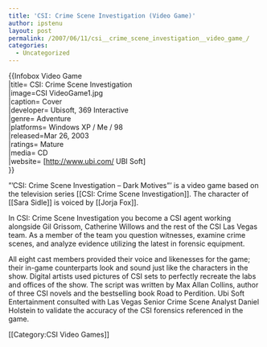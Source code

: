 ```yaml
---
title: 'CSI: Crime Scene Investigation (Video Game)'
author: ipstenu
layout: post
permalink: /2007/06/11/csi__crime_scene_investigation__video_game_/
categories:
  - Uncategorized
---
```

{{Infobox Video Game  
|title= CSI: Crime Scene Investigation  
|image=CSI VideoGame1.jpg  
|caption= Cover  
|developer= Ubisoft, 369 Interactive  
|genre= Adventure  
|platforms= Windows XP / Me / 98  
|released=Mar 26, 2003  
|ratings= Mature  
|media= CD  
|website= [http://www.ubi.com/ UBI Soft]  
}}

&#8221;&#8217;CSI: Crime Scene Investigation &#8211; Dark Motives&#8221;&#8217; is a video game based on the television series [[CSI: Crime Scene Investigation]]. The character of [[Sara Sidle]] is voiced by [[Jorja Fox]].

In CSI: Crime Scene Investigation you become a CSI agent working alongside Gil Grissom, Catherine Willows and the rest of the CSI Las Vegas team. As a member of the team you question witnesses, examine crime scenes, and analyze evidence utilizing the latest in forensic equipment.

All eight cast members provided their voice and likenesses for the game; their in-game counterparts look and sound just like the characters in the show. Digital artists used pictures of CSI sets to perfectly recreate the labs and offices of the show. The script was written by Max Allan Collins, author of three CSI novels and the bestselling book Road to Perdition. Ubi Soft Entertainment consulted with Las Vegas Senior Crime Scene Analyst Daniel Holstein to validate the accuracy of the CSI forensics referenced in the game. 

[[Category:CSI Video Games]]